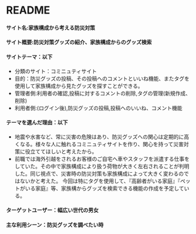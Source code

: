 # README

#### サイト名:家族構成から考える防災対策

#### サイト概要:防災対策グッズの紹介、家族構成からのグッズ検索

#### サイトテーマ：以下
* 分類のサイト：コミニュティサイト
* 目的：防災グッズの投稿、その投稿へのコメントといいね機能、またタグを使用して家族構成から見たグッズを探すことができる。
* 管理者側:利用者の確認,投稿に対するコメントの削除,タグの管理(新規作成、削除)
* 利用者側:(ログイン後),防災グッズの投稿,投稿へのいいね、コメント機能

#### テーマを選んだ理由：以下
* 地震や水害など、常に災害の危険はあり、防災グッズへの関心は定期的に高くなる。様々な人に触れるコミニュティサイトを作り、関心を持って災害対策に役立ててほしいと考えたから。
* 前職では海外引越をされるお客様のご自宅へ車やスタッフを派遣する仕事をしていた。その中で家族構成により扱う荷物が大きく左右されることが判明した。同じ視点で、災害時の防災対策も家族構成によって大きく変わるのではないかと考えた。
  今回は特にタグを使用して、『高齢者がいる家庭』『ペットがいる家庭』等、家族構からグッズを検索できる機能の作成を予定している。

#### ターゲットユーザー：幅広い世代の男女

#### 主な利用シーン：防災グッズを調べたい時
  
  